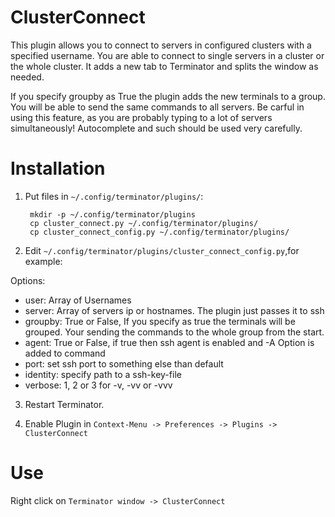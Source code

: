 ClusterConnect
==============
This plugin allows you to connect to servers in configured clusters with a specified username.
You are able to connect to single servers in a cluster or the whole cluster.
It adds a new tab to Terminator and splits the window as needed.



If you specify groupby as True the plugin adds the new terminals to a group.
You will be able to send the same commands to all servers.
Be carful in using this feature, as you are probably typing to a lot of servers simultaneously!
Autocomplete and such should be used very carefully.


Installation
============
1. Put files in `~/.config/terminator/plugins/`:

        mkdir -p ~/.config/terminator/plugins
        cp cluster_connect.py ~/.config/terminator/plugins/
        cp cluster_connect_config.py ~/.config/terminator/plugins/


2. Edit `~/.config/terminator/plugins/cluster_connect_config.py`,for example:

Options:
  - user: Array of Usernames
  - server: Array of servers ip or hostnames. The plugin just passes it to ssh
  - groupby: True or False, If you specify as true the terminals will be grouped.
           Your sending the commands to the whole group from the start.
  - agent: True or False, if true then ssh agent is enabled and -A Option is added to command
  - port: set ssh port to something else than default
  - identity: specify path to a ssh-key-file
  - verbose: 1, 2 or 3 for -v, -vv or -vvv


3. Restart Terminator.

4. Enable Plugin in `Context-Menu -> Preferences -> Plugins -> ClusterConnect`


Use
===
Right click on `Terminator window -> ClusterConnect`
